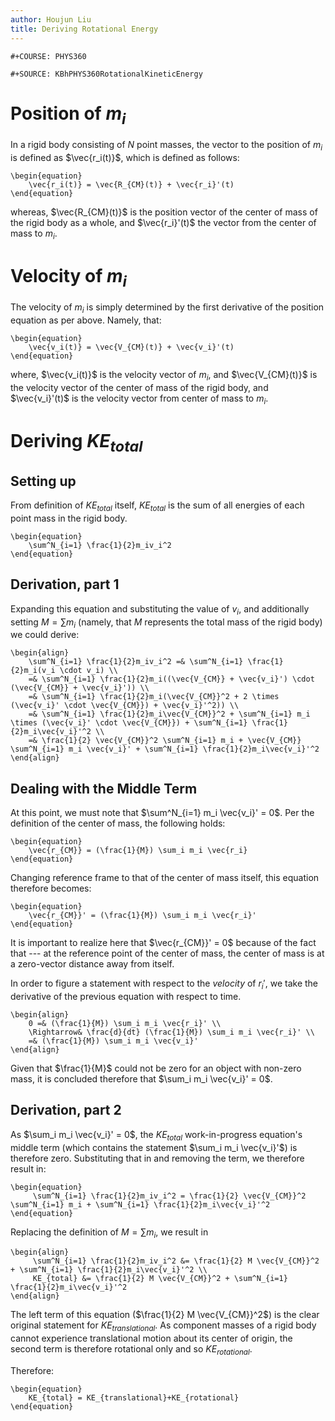 ```yaml
---
author: Houjun Liu
title: Deriving Rotational Energy
---
```


```{=org}
#+COURSE: PHYS360
```
```{=org}
#+SOURCE: KBhPHYS360RotationalKineticEnergy
```
# Position of $m_i$

In a rigid body consisting of $N$ point masses, the vector to the
position of $m_i$ is defined as $\vec{r_i(t)}$, which is defined as
follows:

```{=latex}
\begin{equation}
    \vec{r_i(t)} = \vec{R_{CM}(t)} + \vec{r_i}'(t)
\end{equation}
```
whereas, $\vec{R_{CM}(t)}$ is the position vector of the center of mass
of the rigid body as a whole, and $\vec{r_i}'(t)$ the vector from the
center of mass to $m_i$.

# Velocity of $m_i$

The velocity of $m_i$ is simply determined by the first derivative of
the position equation as per above. Namely, that:

```{=latex}
\begin{equation}
    \vec{v_i(t)} = \vec{V_{CM}(t)} + \vec{v_i}'(t)
\end{equation}
```
where, $\vec{v_i(t)}$ is the velocity vector of $m_i$, and
$\vec{V_{CM}(t)}$ is the velocity vector of the center of mass of the
rigid body, and $\vec{v_i}'(t)$ is the velocity vector from center of
mass to $m_i$.

# Deriving $KE_{total}$

## Setting up

From definition of $KE_{total}$ itself, $KE_{total}$ is the sum of all
energies of each point mass in the rigid body.

```{=latex}
\begin{equation}
    \sum^N_{i=1} \frac{1}{2}m_iv_i^2
\end{equation}
```
## Derivation, part 1

Expanding this equation and substituting the value of $v_i$, and
additionally setting $M = \sum m_i$ (namely, that $M$ represents the
total mass of the rigid body) we could derive:

```{=latex}
\begin{align}
    \sum^N_{i=1} \frac{1}{2}m_iv_i^2 =& \sum^N_{i=1} \frac{1}{2}m_i(v_i \cdot v_i) \\
    =& \sum^N_{i=1} \frac{1}{2}m_i((\vec{V_{CM}} + \vec{v_i}') \cdot (\vec{V_{CM}} + \vec{v_i}')) \\
    =& \sum^N_{i=1} \frac{1}{2}m_i(\vec{V_{CM}}^2 + 2 \times (\vec{v_i}' \cdot \vec{V_{CM}}) + \vec{v_i}'^2)) \\
    =& \sum^N_{i=1} \frac{1}{2}m_i\vec{V_{CM}}^2 + \sum^N_{i=1} m_i \times (\vec{v_i}' \cdot \vec{V_{CM}}) + \sum^N_{i=1} \frac{1}{2}m_i\vec{v_i}'^2 \\
    =& \frac{1}{2} \vec{V_{CM}}^2 \sum^N_{i=1} m_i + \vec{V_{CM}} \sum^N_{i=1} m_i \vec{v_i}' + \sum^N_{i=1} \frac{1}{2}m_i\vec{v_i}'^2
\end{align}
```
## Dealing with the Middle Term

At this point, we must note that $\sum^N_{i=1} m_i \vec{v_i}' = 0$. Per
the definition of the center of mass, the following holds:

```{=latex}
\begin{equation}
    \vec{r_{CM}} = (\frac{1}{M}) \sum_i m_i \vec{r_i}
\end{equation}
```
Changing reference frame to that of the center of mass itself, this
equation therefore becomes:

```{=latex}
\begin{equation}
    \vec{r_{CM}}' = (\frac{1}{M}) \sum_i m_i \vec{r_i}'
\end{equation}
```
It is important to realize here that $\vec{r_{CM}}' = 0$ because of the
fact that --- at the reference point of the center of mass, the center
of mass is at a zero-vector distance away from itself.

In order to figure a statement with respect to the *velocity* of $r_i'$,
we take the derivative of the previous equation with respect to time.

```{=latex}
\begin{align}
    0 =& (\frac{1}{M}) \sum_i m_i \vec{r_i}' \\
    \Rightarrow& \frac{d}{dt} (\frac{1}{M}) \sum_i m_i \vec{r_i}' \\
    =& (\frac{1}{M}) \sum_i m_i \vec{v_i}'
\end{align}
```
Given that $\frac{1}{M}$ could not be zero for an object with non-zero
mass, it is concluded therefore that $\sum_i m_i \vec{v_i}' = 0$.

## Derivation, part 2

As $\sum_i m_i \vec{v_i}' = 0$, the $KE_{total}$ work-in-progress
equation\'s middle term (which contains the statement
$\sum_i m_i \vec{v_i}'$) is therefore zero. Substituting that in and
removing the term, we therefore result in:

```{=latex}
\begin{equation}
     \sum^N_{i=1} \frac{1}{2}m_iv_i^2 = \frac{1}{2} \vec{V_{CM}}^2 \sum^N_{i=1} m_i + \sum^N_{i=1} \frac{1}{2}m_i\vec{v_i}'^2
\end{equation}
```
Replacing the definition of $M = \sum m_i$, we result in

```{=latex}
\begin{align}
     \sum^N_{i=1} \frac{1}{2}m_iv_i^2 &= \frac{1}{2} M \vec{V_{CM}}^2 + \sum^N_{i=1} \frac{1}{2}m_i\vec{v_i}'^2 \\
     KE_{total} &= \frac{1}{2} M \vec{V_{CM}}^2 + \sum^N_{i=1} \frac{1}{2}m_i\vec{v_i}'^2
\end{align}
```
The left term of this equation ($\frac{1}{2} M \vec{V_{CM}}^2$) is the
clear original statement for $KE_{translational}$. As component masses
of a rigid body cannot experience translational motion about its center
of origin, the second term is therefore rotational only and so
$KE_{rotational}$.

Therefore:

```{=latex}
\begin{equation}
    KE_{total} = KE_{translational}+KE_{rotational}
\end{equation}
```
